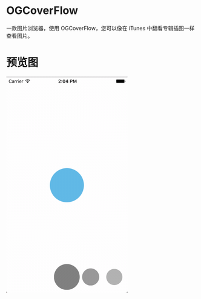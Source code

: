 # OGCoverFlow
一款图片浏览器，使用 OGCoverFlow，您可以像在 iTunes 中翻看专辑插图一样查看图片。

# 预览图
![image](https://github.com/ChenHuangGitHub/OGCoverFlow/blob/master/Pic/1.gif)
